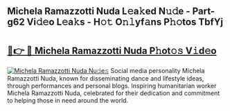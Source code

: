 ## Michela Ramazzotti Nuda L𝚎a𝚔ed N𝚞𝚍e - Part-g62 Vi𝚍𝚎o L𝚎a𝚔s - H𝚘𝚝 O𝚗𝚕yf𝚊ns P𝚑𝚘tos TbfYj

# <h2><a href="http://kf52ao.oniu.top/?m=Michela+Ramazzotti+Nuda">🔗👉 🔴 Michela Ramazzotti Nuda P𝚑ot𝚘𝚜 V𝚒d𝚎o</a></h2>

[![Michela Ramazzotti Nuda Nu𝚍e𝚜](https://i.imgur.com/0qMVB7G.gif)](http://kf52ao.oniu.top/?m=Michela+Ramazzotti+Nuda)
Social media personality Michela Ramazzotti Nuda, known for disseminating dance and lifestyle ideas, through performances and personal blogs. Inspiring humanitarian worker Michela Ramazzotti Nuda, celebrated for their dedication and commitment to helping those in need around the world.  
